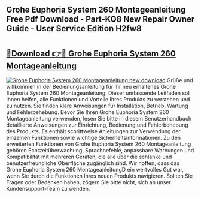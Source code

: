 ## Grohe Euphoria System 260 Montageanleitung Free Pdf Download - Part-KQ8 New Repair Owner Guide - User Service Edition H2fw8

# <h2><a href="http://df6e7d.blite.top/?on=Grohe+Euphoria+System+260+Montageanleitung">🔗Download 👉🔴 Grohe Euphoria System 260 Montageanleitung</a></h2>

[![Grohe Euphoria System 260 Montageanleitung new download](https://i.imgur.com/lujVjoI.png)](http://df6e7d.blite.top/?on=Grohe+Euphoria+System+260+Montageanleitung)
Grüße und willkommen in der Bedienungsanleitung für Ihr neu erhaltenes Grohe Euphoria System 260 Montageanleitung. Dieser umfassende Leitfaden soll Ihnen helfen, alle Funktionen und Vorteile Ihres Produkts zu verstehen und zu nutzen. Sie finden klare Anweisungen für Installation, Betrieb, Wartung und Fehlerbehebung. Bevor Sie Ihren Grohe Euphoria System 260 Montageanleitung verwenden, lesen Sie bitte in diesem Benutzerhandbuch detaillierte Anweisungen zur Einrichtung, Bedienung und Fehlerbehebung des Produkts. Es enthält schrittweise Anleitungen zur Verwendung der einzelnen Funktionen sowie wichtige Sicherheitsinformationen. Zu den erweiterten Funktionen von Grohe Euphoria System 260 Montageanleitung gehören Echtzeitüberwachung, Sprachbefehle, anpassbare Warnungen und Kompatibilität mit mehreren Geräten, die alle über die schlanke und benutzerfreundliche Oberfläche zugänglich sind. Wir hoffen, dass das Grohe Euphoria System 260 MontageanleitungD ein wertvolles Gut war, wenn Sie durch die Funktionen Ihres neuen Produkts navigieren. Sollten Sie Fragen oder Bedenken haben, zögern Sie bitte nicht, sich an unser Kundensupport-Team zu wenden.
